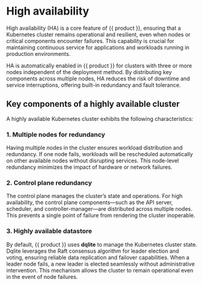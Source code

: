 # High availability

High availability (HA) is a core feature of {{ product }}, ensuring that
a Kubernetes cluster remains operational and resilient, even when nodes or
critical components encounter failures. This capability is crucial for
maintaining continuous service for applications and workloads running in
production environments.

HA is automatically enabled in {{ product }} for clusters with three or
more nodes independent of the deployment method. By distributing key components
across multiple nodes, HA reduces the risk of downtime and service
interruptions, offering built-in redundancy and fault tolerance.

## Key components of a highly available cluster

A highly available Kubernetes cluster exhibits the following characteristics:

### 1. **Multiple nodes for redundancy**

Having multiple nodes in the cluster ensures workload distribution and
redundancy. If one node fails, workloads will be rescheduled automatically on
other available nodes without disrupting services. This node-level redundancy
minimizes the impact of hardware or network failures.

### 2. **Control plane redundancy**

The control plane manages the cluster’s state and operations. For high
availability, the control plane components—such as the API server, scheduler,
and controller-manager—are distributed across multiple nodes. This prevents a
single point of failure from rendering the cluster inoperable.

### 3. **Highly available datastore**

By default, {{ product }} uses **dqlite** to manage the Kubernetes
cluster state. Dqlite leverages the Raft consensus algorithm for leader
election and voting, ensuring reliable data replication and failover
capabilities. When a leader node fails, a new leader is elected seamlessly
without administrative intervention. This mechanism allows the cluster to
remain operational even in the event of node failures. 
<!-- TODO: When Dqlite docs are back, uncomment this line
More details on
replication and leader elections can be found in
the [dqlite replication documentation][Dqlite-replication].
-->
<!-- LINKS -->
<!-- [Dqlite-replication]: https://dqlite.io/docs/explanation/replication --> 
